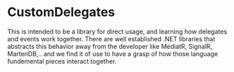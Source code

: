 # CustomDelegates

This is intended to be a library for direct usage, and learning how delegates and events work together. There are well established .NET libraries that abstracts this behavior away from the developer like MediatR, SignalR, MartenDB,.. and we find it of use to have a grasp of how those language fundemental pieces interact together. 
